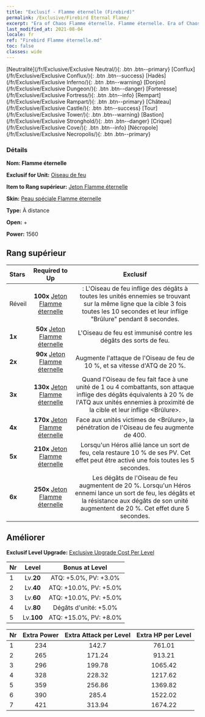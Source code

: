 ```yaml
---
title: "Exclusif - Flamme éternelle (Firebird)"
permalink: /Exclusive/Firebird Eternal Flame/
excerpt: "Era of Chaos Flamme éternelle. Flamme éternelle. Era of Chaos Exclusif Flamme éternelle. Oiseau de feu Exclusif."
last_modified_at: 2021-08-04
locale: fr
ref: "Firebird Flamme éternelle.md"
toc: false
classes: wide
---
```

 [Neutralité](/fr/Exclusive/Exclusive Neutral/){: .btn .btn--primary} [Conflux](/fr/Exclusive/Exclusive Conflux/){: .btn .btn--success} [Hadès](/fr/Exclusive/Exclusive Inferno/){: .btn .btn--warning} [Donjon](/fr/Exclusive/Exclusive Dungeon/){: .btn .btn--danger} [Forteresse](/fr/Exclusive/Exclusive Fortress/){: .btn .btn--info} [Rempart](/fr/Exclusive/Exclusive Rampart/){: .btn .btn--primary} [Château](/fr/Exclusive/Exclusive Castle/){: .btn .btn--success} [Tour](/fr/Exclusive/Exclusive Tower/){: .btn .btn--warning} [Bastion](/fr/Exclusive/Exclusive Stronghold/){: .btn .btn--danger} [Crique](/fr/Exclusive/Exclusive Cove/){: .btn .btn--info} [Nécropole](/fr/Exclusive/Exclusive Necropolis/){: .btn .btn--primary} 

### Détails
 **Nom: Flamme éternelle** 

 **Exclusif for Unit:** [Oiseau de feu](/fr/units/Firebird/) 

 **Item to Rang supérieur:** [Jeton Flamme éternelle](/ItemsFR/con_1001/)

 **Skin:** [Peau spéciale Flamme éternelle](/ItemsFR/con_669/)

 **Type:** À distance

 **Open:** +

 **Power:** 1560

## Rang supérieur

  |     Stars    |  Required to Up | Exclusif |
  |:-------------|:---------------:|:---------------:|
  |  Réveil  | **100x** [Jeton Flamme éternelle](/ItemsFR/con_1001/) | <Terre de feu> : L'Oiseau de feu inflige des dégâts à toutes les unités ennemies se trouvant sur la même ligne que la cible 3 fois toutes les 10 secondes et leur inflige \"Brûlure\" pendant 8 secondes. |
  | **1x** <i class="fas fa-star"/> | **50x** [Jeton Flamme éternelle](/ItemsFR/con_1001/) | L'Oiseau de feu est immunisé contre les dégâts des sorts de feu. |
  | **2x** <i class="fas fa-star"/> | **90x** [Jeton Flamme éternelle](/ItemsFR/con_1001/) | Augmente l'attaque de l'Oiseau de feu de 10 %, et sa vitesse d'ATQ de 20 %. |
  | **3x** <i class="fas fa-star"/> | **130x** [Jeton Flamme éternelle](/ItemsFR/con_1001/) | Quand l'Oiseau de feu fait face à une unité de 1 ou 4 combattants, son attaque inflige des dégâts équivalents à 20 % de l'ATQ aux unités ennemies à proximité de la cible et leur inflige <Brûlure>. |
  | **4x** <i class="fas fa-star"/> | **170x** [Jeton Flamme éternelle](/ItemsFR/con_1001/) | Face aux unités victimes de <Brûlure>, la pénétration de l'Oiseau de feu augmente de 400. |
  | **5x** <i class="fas fa-star"/> | **210x** [Jeton Flamme éternelle](/ItemsFR/con_1001/) | Lorsqu'un Héros allié lance un sort de feu, cela restaure 10 % de ses PV. Cet effet peut être activé une fois toutes les 5 secondes. |
  | **6x** <i class="fas fa-star"/> | **250x** [Jeton Flamme éternelle](/ItemsFR/con_1001/) | Les dégâts de l'Oiseau de feu augmentent de 20 %. Lorsqu'un Héros ennemi lance un sort de feu, les dégâts et la résistance aux dégâts de son unité augmentent de 20 %. Cet effet dure 5 secondes. |


## Améliorer
 **Exclusif Level Upgrade:** [Exclusive Upgrade Cost Per Level](/Exclusive/ExclusiveUpgradeCostPerLevel/)

  |  Nr  |   Level  | Bonus at Level |
  |:-----|:--------:|:--------------:|
  | 1 | Lv.**20** | ATQ: +5.0%, PV: +3.0% |
  | 2 | Lv.**40** | ATQ: +10.0%, PV: +5.0% |
  | 3 | Lv.**60** | ATQ: +10.0%, PV: +5.0% |
  | 4 | Lv.**80** | Dégâts d'unité: +5.0% |
  | 5 | Lv.**100** | ATQ: +15.0%, PV: +8.0% |


  |  Nr  |  Extra Power | Extra Attack per Level | Extra HP per Level |
  |:-----|:--------:|:--------:|:--------:|
  | 1 | 234 | 142.7 | 761.01 |
  | 2 | 265 | 171.24 | 913.21 |
  | 3 | 296 | 199.78 | 1065.42 |
  | 4 | 328 | 228.32 | 1217.62 |
  | 5 | 359 | 256.86 | 1369.82 |
  | 6 | 390 | 285.4 | 1522.02 |
  | 7 | 421 | 313.94 | 1674.22 |


